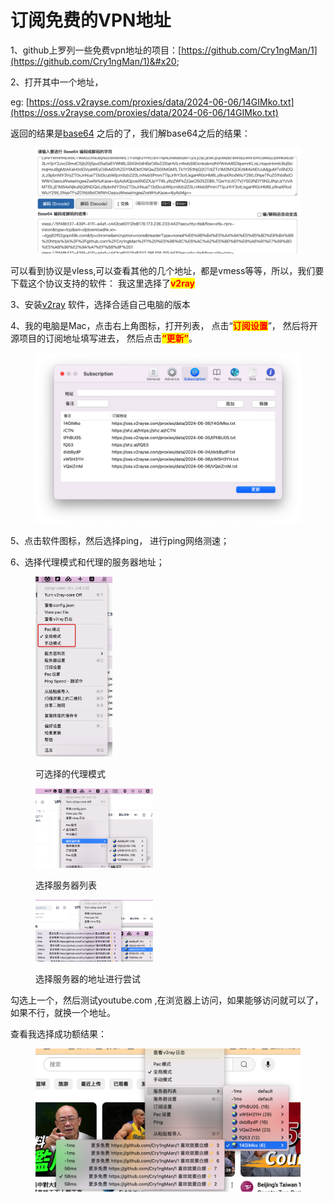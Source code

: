 # 订阅免费的VPN地址

1、github上罗列一些免费vpn地址的项目：[https://github.com/Cry1ngMan/1](https://github.com/Cry1ngMan/1)&#x20;

2、打开其中一个地址，&#x20;

eg: [https://oss.v2rayse.com/proxies/data/2024-06-06/14GIMko.txt](https://oss.v2rayse.com/proxies/data/2024-06-06/14GIMko.txt) &#x20;

返回的结果是[base64](http://base64.us/) 之后的了，我们解base64之后的结果：

<figure><img src=".gitbook/assets/image.png" alt=""><figcaption></figcaption></figure>

可以看到协议是vless,可以查看其他的几个地址，都是vmess等等，所以，我们要下载这个协议支持的软件： 我这里选择了<mark style="color:red;">**v2ray**</mark>&#x20;



3、安装[v2ray](https://www.v2ray.com/awesome/tools.html) 软件，选择合适自己电脑的版本



4、我的电脑是Mac，点击右上角图标，打开列表， 点击“<mark style="color:red;">**订阅设置**</mark>”， 然后将开源项目的订阅地址填写进去， 然后点击<mark style="color:red;">**“更新”**</mark>。

<figure><img src=".gitbook/assets/image (1).png" alt=""><figcaption></figcaption></figure>

5、点击软件图标，然后选择ping， 进行ping网络测速；



6、选择代理模式和代理的服务器地址；

<div align="left">

<figure><img src=".gitbook/assets/image (2).png" alt="可选择的代理模式" width="123"><figcaption><p>可选择的代理模式</p></figcaption></figure>

</div>

<div align="left">

<figure><img src=".gitbook/assets/image (3).png" alt="" width="188"><figcaption><p>选择服务器列表</p></figcaption></figure>

</div>

<div align="left">

<figure><img src=".gitbook/assets/image (4).png" alt="" width="188"><figcaption><p>选择服务器的地址进行尝试</p></figcaption></figure>

</div>

勾选上一个，然后测试youtube.com ,在浏览器上访问，如果能够访问就可以了，如果不行，就换一个地址。

查看我选择成功额结果：

<figure><img src=".gitbook/assets/image (5).png" alt=""><figcaption></figcaption></figure>



